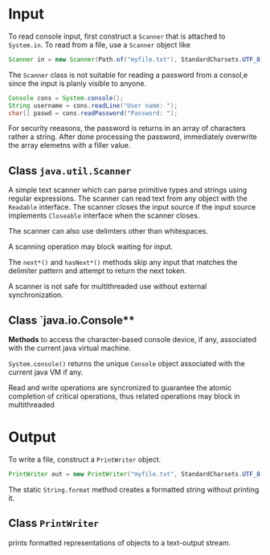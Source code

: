 # Input

To read console input, first construct a `Scanner` that is attached to `System.in`. To read from a file, use a `Scanner` object like 

```java
Scanner in = new Scanner(Path.of("myfile.txt"), StandardCharsets.UTF_8);
```

The `Scanner` class is not suitable for reading a password from a consol,e since the input is planly visible to anyone.

```java
Console cons = System.console();
String username = cons.readLine("User name: ");
char[] paswd = cons.readPassword("Password: ");
```

For security reeasons, the password is returns in an array of characters rather a string. After done processing the password, immediately overwrite the array elemetns with a filler value.

## Class `java.util.Scanner`

A simple text scanner which can parse primitive types and strings using regular expressions. The scanner can read text from any object with the `Readable` interface. The scanner closes the input source if the input source implements `Closeable` interface when the scanner closes.

The scanner can also use delimters other than whitespaces.

A scanning operation may block waiting for input.

The `next*()` and `hasNext*()` methods skip any input that matches the delimiter pattern and attempt to return the next token.

A scanner is not safe for multithreaded use without external synchronization.

## Class `java.io.Console**

**Methods** to access the character-based console device, if any, associated with the current java virtual machine. 

`System.console()` returns the unique `Console` object associated with the current java VM if any.

Read and write operations are syncronized to guarantee the atomic completion of critical operations, thus related operations may block in multithreaded 

# Output

To write a file, construct a `PrintWriter` object.

```java
PrintWriter out = new PrintWriter("myfile.txt", StandardCharsets.UTF_8);
```

The static `String.format` method creates a formatted string without printing it.


## Class `PrintWriter`

prints formatted representations of objects to a text-output stream. 
